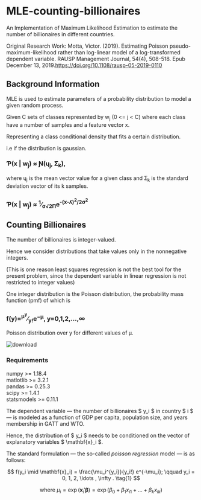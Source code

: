 # MLE-counting-billionaires
An Implementation of Maximum Likelihood Estimation to estimate the number of billionaires in different countries.

Original Research Work: Motta, Victor. (2019). Estimating Poisson pseudo-maximum-likelihood rather than log-linear model of a log-transformed dependent variable. RAUSP Management Journal, 54(4), 508-518. Epub December 13, 2019.https://doi.org/10.1108/rausp-05-2019-0110

## Background Information
MLE is used to estimate parameters of a probability distribution to model a given random process.

Given C sets of classes represented by w<sub>j</sub> (0 <= j < C) where each class have a number of samples and a feature vector x.

Representing a class conditional density that fits a certain distribution.

i.e if the distribution is gaussian.
### &#420;(x | w<sub>j</sub>) &asymp; &#413;(&#613;<sub>j</sub>, &#425;<sub>k</sub>),
where &#613;<sub>j</sub> is the mean vector value for a given class and &#425;<sub>k</sub> is the standard deviation vector of its k samples.

### &#420;(x | w<sub>j</sub>) &asymp; <sup>1</sup>&frasl;<sub>&sigma;&#8730;2&Pi;</sub>e<sup>-(x-&#654;)<sup>2</sup>/2&sigma;<sup>2</sup></sup>


## Counting Billionaires
The number of billionaires is integer-valued.

Hence we consider distributions that take values only in the nonnegative integers.

(This is one reason least squares regression is not the best tool for the present problem, since the dependent variable in linear regression is not restricted to integer values)

One integer distribution is the Poisson distribution, the probability mass function (pmf) of which is

### f(y)=<sup>μ<sup>y</sup></sup>&frasl;<sub>y!</sub>e<sup>−μ</sup>,     y=0,1,2,…,∞

Poisson distribution over y for different values of μ.

![download](https://user-images.githubusercontent.com/25469826/82766926-66905380-9e23-11ea-8a6d-fdf108369fbb.png)

### Requirements
numpy >= 1.18.4 </br>
matlotlib >= 3.2.1 </br>
pandas >= 0.25.3 </br>
scipy >= 1.4.1 </br>
statsmodels >= 0.11.1 </br>

The dependent variable — the number of billionaires $ y_i $ in country $ i $ — is modeled as a function of GDP per capita, population size, and years membership in GATT and WTO.

Hence, the distribution of $ y_i $ needs to be conditioned on the vector of explanatory variables $ \mathbf{x}_i $.

The standard formulation — the so-called *poisson regression* model — is as follows:


<a id='equation-poissonreg'></a>
$$
f(y_i \mid \mathbf{x}_i) = \frac{\mu_i^{y_i}}{y_i!} e^{-\mu_i}; \qquad y_i = 0, 1, 2, \ldots , \infty . \tag{1}
$$

$$
\text{where}\ \mu_i
     = \exp(\mathbf{x}_i' \boldsymbol{\beta})
     = \exp(\beta_0 + \beta_1 x_{i1} + \ldots + \beta_k x_{ik})
$$